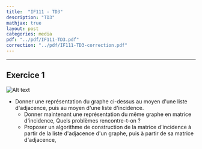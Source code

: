 ```yaml
---
title:  "IF111 - TD3"
description: "TD3"
mathjax: true
layout: post
categories: media
pdf: "../pdf/IF111-TD3.pdf"
correction: "../pdf/IF111-TD3-correction.pdf"
---
```


---

## Exercice 1

![Alt text](Graphe.png "a title")


- Donner une représentation du graphe ci-dessus au moyen d'une liste d'adjacence, puis au moyen d'une liste d'incidence.
    - Donner maintenant une représentation du même graphe en matrice d'incidence, Quels problèmes rencontre-t-on ?
    - Proposer un algorithme de construction de la matrice d'incidence à partir de la liste d'adjacence d'un graphe, puis à partir de sa matrice d'adjacence,

